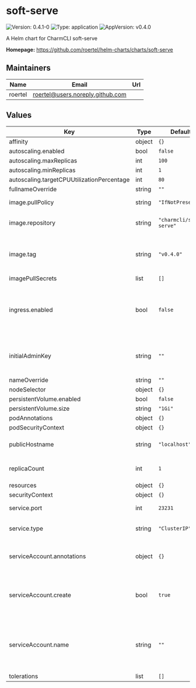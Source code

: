 # soft-serve

![Version: 0.4.1-0](https://img.shields.io/badge/Version-0.4.1--0-informational?style=flat-square) ![Type: application](https://img.shields.io/badge/Type-application-informational?style=flat-square) ![AppVersion: v0.4.0](https://img.shields.io/badge/AppVersion-v0.4.0-informational?style=flat-square)

A Helm chart for CharmCLI soft-serve

**Homepage:** <https://github.com/roertel/helm-charts/charts/soft-serve>

## Maintainers

| Name | Email | Url |
| ---- | ------ | --- |
| roertel | <roertel@users.noreply.github.com> |  |

## Values

| Key | Type | Default | Description |
|-----|------|---------|-------------|
| affinity | object | `{}` |  |
| autoscaling.enabled | bool | `false` |  |
| autoscaling.maxReplicas | int | `100` |  |
| autoscaling.minReplicas | int | `1` |  |
| autoscaling.targetCPUUtilizationPercentage | int | `80` |  |
| fullnameOverride | string | `""` |  |
| image.pullPolicy | string | `"IfNotPresent"` | default pull policy |
| image.repository | string | `"charmcli/soft-serve"` | repository for container image |
| image.tag | string | `"v0.4.0"` | Overrides the image tag whose default is the chart appVersion. |
| imagePullSecrets | list | `[]` |  |
| ingress.enabled | bool | `false` | enable ingress (probably not useful unless you have a fancy ssh-enabled configuration) |
| initialAdminKey | string | `""` | The public key that will initially have admin access to repos |
| nameOverride | string | `""` |  |
| nodeSelector | object | `{}` |  |
| persistentVolume.enabled | bool | `false` |  |
| persistentVolume.size | string | `"1Gi"` |  |
| podAnnotations | object | `{}` |  |
| podSecurityContext | object | `{}` |  |
| publicHostname | string | `"localhost"` | Address to use in public clone URLs |
| replicaCount | int | `1` | number of replicas to create |
| resources | object | `{}` |  |
| securityContext | object | `{}` |  |
| service.port | int | `23231` | port to listen on |
| service.type | string | `"ClusterIP"` | service type (LoadBalancer, ClusterIP, etc) |
| serviceAccount.annotations | object | `{}` | Annotations to add to the service account |
| serviceAccount.create | bool | `true` | Specifies whether a service account should be created |
| serviceAccount.name | string | `""` | If not set and create is true, a name is generated using the fullname template |
| tolerations | list | `[]` |  |

